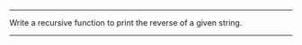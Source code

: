 ---------------------------------------------------------------------------------------------------

Write a recursive function to print the reverse of a given string. 

---------------------------------------------------------------------------------------------------